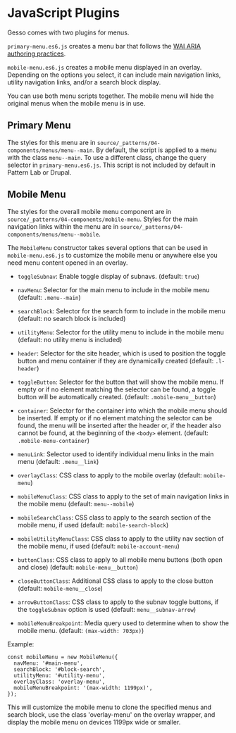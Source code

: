# JavaScript Plugins

Gesso comes with two plugins for menus.

`primary-menu.es6.js` creates a menu bar that follows the
[WAI ARIA authoring practices](https://www.w3.org/TR/wai-aria-practices-1.1/examples/menubar/menubar-1/menubar-1.html).

`mobile-menu.es6.js` creates a mobile menu displayed in an overlay. Depending on
the options you select, it can include main navigation links, utility navigation
links, and/or a search block display.

You can use both menu scripts together. The mobile menu will hide the original
menus when the mobile menu is in use.

## Primary Menu
The styles for this menu are in `source/_patterns/04-components/menus/menu--main`.
By default, the script is applied to a menu with the class `menu--main`. To use
a different class, change the query selector in `primary-menu.es6.js`. This
script is not included by default in Pattern Lab or Drupal.

## Mobile Menu
The styles for the overall mobile menu component are in
`source/_patterns/04-components/mobile-menu`. Styles for the main navigation
links within the menu are in `source/_patterns/04-components/menus/menu--mobile`.

The `MobileMenu` constructor takes several options that can be used in
`mobile-menu.es6.js` to customize the mobile menu or anywhere else you need menu
content opened in an overlay.

- `toggleSubnav`: Enable toggle display of subnavs. (default: `true`)

- `navMenu`: Selector for the main menu to include in the mobile menu
(default: `.menu--main`)

- `searchBlock`: Selector for the search form to include in the mobile menu
(default: no search block is included)

- `utilityMenu`: Selector for the utility menu to include in the mobile menu
(default: no utility menu is included)

- `header`: Selector for the site header, which is used to position the toggle
button and menu container if they are dynamically created (default: `.l-header`)

- `toggleButton`: Selector for the button that will show the mobile menu. If
empty or if no element matching the selector can be found, a toggle button will
be automatically created. (default: `.mobile-menu__button`)

- `container`: Selector for the container into which the mobile menu should be
inserted. If empty or if no element matching the selector can be found, the menu
will be inserted after the header or, if the header also cannot be found, at the
beginning of the `<body>` element. (default: `.mobile-menu-container`)

- `menuLink`: Selector used to identify individual menu links in the main menu
(default: `.menu__link`)

- `overlayClass`: CSS class to apply to the mobile overlay
(default: `mobile-menu`)

- `mobileMenuClass`: CSS class to apply to the set of main navigation links in
the mobile menu (default: `menu--mobile`)

- `mobileSearchClass`: CSS class to apply to the search section of the mobile
menu, if used (default: `mobile-search-block`)

- `mobileUtilityMenuClass`: CSS class to apply to the utility nav section of the
mobile menu, if used (default: `mobile-account-menu`)

- `buttonClass`: CSS class to apply to all mobile menu buttons (both open and
close) (default: `mobile-menu__button`)

- `closeButtonClass`: Additional CSS class to apply to the close button
(default: `mobile-menu__close`)

- `arrowButtonClass`: CSS class to apply to the subnav toggle buttons, if the
`toggleSubnav` option is used (default: `menu__subnav-arrow`)

- `mobileMenuBreakpoint`: Media query used to determine when to show the mobile
menu. (default: `(max-width: 703px)`)

Example:
```
const mobileMenu = new MobileMenu({
  navMenu: '#main-menu',
  searchBlock: '#block-search',
  utilityMenu: '#utility-menu',
  overlayClass: 'overlay-menu',
  mobileMenuBreakpoint: '(max-width: 1199px)',
});
```

This will customize the mobile menu to clone the specified menus and search block, use the class 'overlay-menu' on the
overlay wrapper, and display the mobile menu on devices 1199px wide or smaller.
